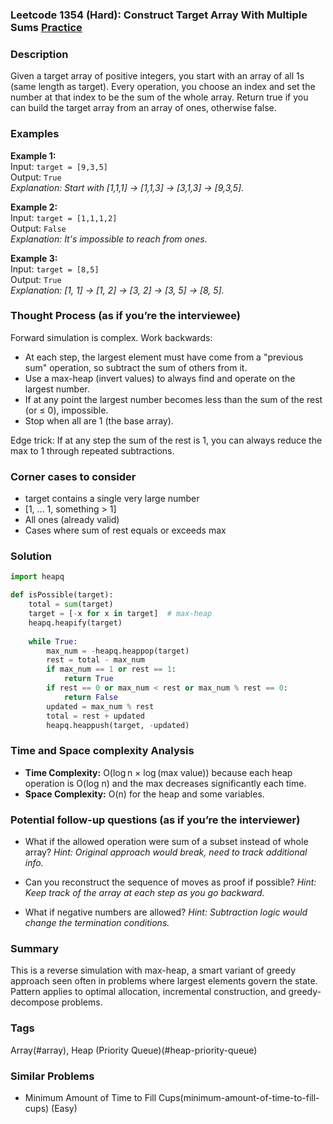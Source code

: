 ### Leetcode 1354 (Hard): Construct Target Array With Multiple Sums [Practice](https://leetcode.com/problems/construct-target-array-with-multiple-sums)

### Description  
Given a target array of positive integers, you start with an array of all 1s (same length as target). Every operation, you choose an index and set the number at that index to be the sum of the whole array. Return true if you can build the target array from an array of ones, otherwise false.

### Examples  

**Example 1:**  
Input: `target = [9,3,5]`  
Output: `True`  
*Explanation: Start with [1,1,1] → [1,1,3] → [3,1,3] → [9,3,5].*

**Example 2:**  
Input: `target = [1,1,1,2]`  
Output: `False`  
*Explanation: It's impossible to reach from ones.*

**Example 3:**  
Input: `target = [8,5]`  
Output: `True`  
*Explanation: [1, 1] → [1, 2] → [3, 2] → [3, 5] → [8, 5].*


### Thought Process (as if you’re the interviewee)  
Forward simulation is complex. Work backwards:
- At each step, the largest element must have come from a "previous sum" operation, so subtract the sum of others from it.
- Use a max-heap (invert values) to always find and operate on the largest number.
- If at any point the largest number becomes less than the sum of the rest (or ≤ 0), impossible.
- Stop when all are 1 (the base array).

Edge trick: If at any step the sum of the rest is 1, you can always reduce the max to 1 through repeated subtractions.

### Corner cases to consider  
- target contains a single very large number
- [1, ... 1, something > 1]
- All ones (already valid)
- Cases where sum of rest equals or exceeds max

### Solution

```python
import heapq

def isPossible(target):
    total = sum(target)
    target = [-x for x in target]  # max-heap
    heapq.heapify(target)
    
    while True:
        max_num = -heapq.heappop(target)
        rest = total - max_num
        if max_num == 1 or rest == 1:
            return True
        if rest == 0 or max_num < rest or max_num % rest == 0:
            return False
        updated = max_num % rest
        total = rest + updated
        heapq.heappush(target, -updated)
```

### Time and Space complexity Analysis  
- **Time Complexity:** O(log n × log (max value)) because each heap operation is O(log n) and the max decreases significantly each time.
- **Space Complexity:** O(n) for the heap and some variables.

### Potential follow-up questions (as if you’re the interviewer)  
- What if the allowed operation were sum of a subset instead of whole array?
  *Hint: Original approach would break, need to track additional info.*

- Can you reconstruct the sequence of moves as proof if possible?
  *Hint: Keep track of the array at each step as you go backward.*

- What if negative numbers are allowed?
  *Hint: Subtraction logic would change the termination conditions.*

### Summary
This is a reverse simulation with max-heap, a smart variant of greedy approach seen often in problems where largest elements govern the state. Pattern applies to optimal allocation, incremental construction, and greedy-decompose problems.

### Tags
Array(#array), Heap (Priority Queue)(#heap-priority-queue)

### Similar Problems
- Minimum Amount of Time to Fill Cups(minimum-amount-of-time-to-fill-cups) (Easy)